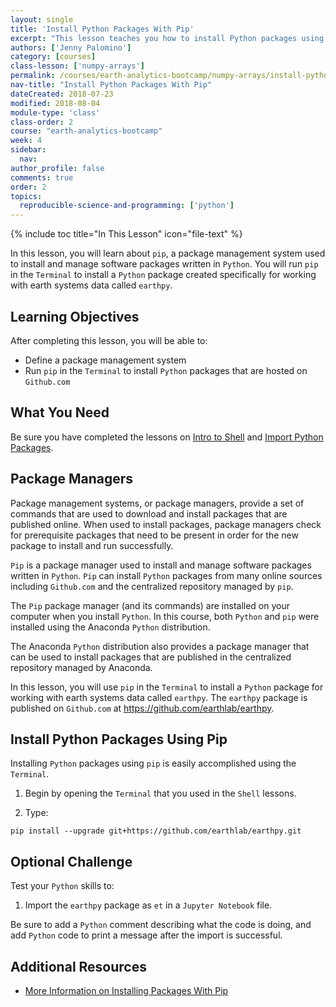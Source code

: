 ```yaml
---
layout: single
title: 'Install Python Packages With Pip'
excerpt: "This lesson teaches you how to install Python packages using the pip package manager."
authors: ['Jenny Palomino']
category: [courses]
class-lesson: ['numpy-arrays']
permalink: /courses/earth-analytics-bootcamp/numpy-arrays/install-python-packages-pip/
nav-title: "Install Python Packages With Pip"
dateCreated: 2018-07-23
modified: 2018-08-04
module-type: 'class'
class-order: 2
course: "earth-analytics-bootcamp"
week: 4
sidebar:
  nav:
author_profile: false
comments: true
order: 2
topics:
  reproducible-science-and-programming: ['python']
---
```

{% include toc title="In This Lesson" icon="file-text" %}

In this lesson, you will learn about `pip`, a package management system used to install and manage software packages written in `Python`. You will run `pip` in the `Terminal` to install a `Python` package created specifically for working with earth systems data called `earthpy`. 

<div class='notice--success' markdown="1">

## <i class="fa fa-graduation-cap" aria-hidden="true"></i> Learning Objectives

After completing this lesson, you will be able to:

* Define a package management system
* Run `pip` in the `Terminal` to install `Python` packages that are hosted on `Github.com`


## <i class="fa fa-check-square-o fa-2" aria-hidden="true"></i> What You Need

Be sure you have completed the lessons on <a href="{{ site.url }}/courses/earth-analytics-bootcamp/get-started-with-open-science/intro-shell/">Intro to Shell</a> and <a href="{{ site.url }}/courses/earth-analytics-bootcamp/python-variables-lists/import-python-packages/">Import Python Packages</a>.
 
</div>
 
## Package Managers

Package management systems, or package managers, provide a set of commands that are used to download and install packages that are published online. When used to install packages, package managers check for prerequisite packages that need to be present in order for the new package to install and run successfully. 

`Pip` is a package manager used to install and manage software packages written in `Python`. `Pip` can install `Python` packages from many online sources including `Github.com` and the centralized repository managed by `pip`. 

The `Pip` package manager (and its commands) are installed on your computer when you install `Python`. In this course, both `Python` and `pip` were installed using the Anaconda `Python` distribution. 

The Anaconda `Python` distribution also provides a package manager that can be used to install packages that are published in the centralized repository managed by Anaconda. 

In this lesson, you will use `pip` in the `Terminal` to install a `Python` package for working with earth systems data called `earthpy`. The `earthpy` package is published on `Github.com` at <a href="https://github.com/earthlab/earthpy" target= "_blank">https://github.com/earthlab/earthpy</a>.


## Install Python Packages Using Pip

Installing `Python` packages using `pip` is easily accomplished using the `Terminal`. 

1. Begin by opening the `Terminal` that you used in the `Shell` lessons.

2. Type:

`pip install --upgrade git+https://github.com/earthlab/earthpy.git`

<div class="notice--warning" markdown="1">

## <i class="fa fa-pencil-square-o" aria-hidden="true"></i> Optional Challenge 

Test your `Python` skills to:

1. Import the `earthpy` package as `et` in a `Jupyter Notebook` file.

Be sure to add a `Python` comment describing what the code is doing, and add `Python` code to print a message after the import is successful. 

</div>

<div class="notice--info" markdown="1">

## <i class="fa fa-pencil-square-o" aria-hidden="true"></i> Additional Resources

* <a href="https://packaging.python.org/tutorials/installing-packages/#use-pip-for-installing" target="_blank">More Information on Installing Packages With Pip</a>

</div>
